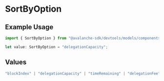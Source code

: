 # SortByOption

## Example Usage

```typescript
import { SortByOption } from "@avalanche-sdk/devtools/models/components";

let value: SortByOption = "delegationCapacity";
```

## Values

```typescript
"blockIndex" | "delegationCapacity" | "timeRemaining" | "delegationFee" | "uptimePerformance"
```